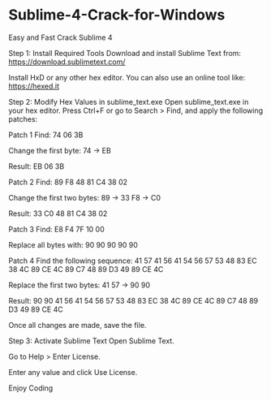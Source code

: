 # Sublime-4-Crack-for-Windows
Easy and Fast Crack Sublime 4

Step 1: 
Install Required Tools
Download and install Sublime Text from:
https://download.sublimetext.com/

Install HxD or any other hex editor.
You can also use an online tool like:
https://hexed.it

Step 2: 
Modify Hex Values in sublime_text.exe
Open sublime_text.exe in your hex editor.
Press Ctrl+F or go to Search > Find, and apply the following patches:

Patch 1
Find: 74 06 3B

Change the first byte: 74 → EB

Result: EB 06 3B

Patch 2
Find: 89 F8 48 81 C4 38 02

Change the first two bytes:
89 → 33
F8 → C0

Result: 33 C0 48 81 C4 38 02

Patch 3
Find: E8 F4 7F 10 00

Replace all bytes with: 90 90 90 90 90

Patch 4
Find the following sequence:
41 57 41 56 41 54 56 57 53 48 83 EC 38 4C 89 CE 4C 89 C7 48 89 D3 49 89 CE 4C

Replace the first two bytes: 41 57 → 90 90

Result:
90 90 41 56 41 54 56 57 53 48 83 EC 38 4C 89 CE 4C 89 C7 48 89 D3 49 89 CE 4C

Once all changes are made, save the file.

Step 3: Activate Sublime Text
Open Sublime Text.

Go to Help > Enter License.

Enter any value and click Use License.

Enjoy Coding
